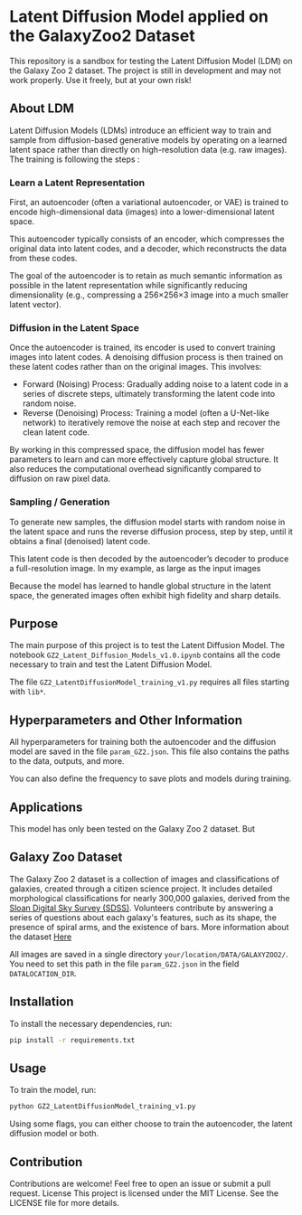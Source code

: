 # Latent Diffusion Model applied on the GalaxyZoo2 Dataset

This repository is a sandbox for testing the Latent Diffusion Model (LDM) on the Galaxy Zoo 2 dataset. The project is still in development and may not work properly. Use it freely, but at your own risk!

## About LDM
Latent Diffusion Models (LDMs) introduce an efficient way to train and sample from diffusion-based generative models by operating on a learned latent space rather than directly on high-resolution data (e.g. raw images).
The training is following the steps : 

### Learn a Latent Representation

First, an autoencoder (often a variational autoencoder, or VAE) is trained to encode high-dimensional data (images) into a lower-dimensional latent space.

This autoencoder typically consists of an encoder, which compresses the original data into latent codes, and a decoder, which reconstructs the data from these codes.
    
The goal of the autoencoder is to retain as much semantic information as possible in the latent representation while significantly reducing dimensionality (e.g., compressing a 256×256×3 image into a much smaller latent vector).

### Diffusion in the Latent Space

Once the autoencoder is trained, its encoder is used to convert training images into latent codes.
A denoising diffusion process is then trained on these latent codes rather than on the original images. This involves:
- Forward (Noising) Process: Gradually adding noise to a latent code in a series of discrete steps, ultimately transforming the latent code into random noise.
- Reverse (Denoising) Process: Training a model (often a U-Net-like network) to iteratively remove the noise at each step and recover the clean latent code.
    
By working in this compressed space, the diffusion model has fewer parameters to learn and can more effectively capture global structure. It also reduces the computational overhead significantly compared to diffusion on raw pixel data.

### Sampling / Generation

To generate new samples, the diffusion model starts with random noise in the latent space and runs the reverse diffusion process, step by step, until it obtains a final (denoised) latent code.

This latent code is then decoded by the autoencoder’s decoder to produce a full-resolution image. In my example, as large as the input images

Because the model has learned to handle global structure in the latent space, the generated images often exhibit high fidelity and sharp details.


## Purpose

The main purpose of this project is to test the Latent Diffusion Model. The notebook `GZ2_Latent_Diffusion_Models_v1.0.ipynb` contains all the code necessary to train and test the Latent Diffusion Model.

The file `GZ2_LatentDiffusionModel_training_v1.py` requires all files starting with `lib*`.

## Hyperparameters and Other Information

All hyperparameters for training both the autoencoder and the diffusion model are saved in the file `param_GZ2.json`. This file also contains the paths to the data, outputs, and more.

You can also define the frequency to save plots and models during training.

## Applications

This model has only been tested on the Galaxy Zoo 2 dataset. But 


## Galaxy Zoo Dataset

The Galaxy Zoo 2 dataset is a collection of images and classifications of galaxies, created through a citizen science project. It includes detailed morphological classifications for nearly 300,000 galaxies, derived from the [Sloan Digital Sky Survey (SDSS)](https://data.galaxyzoo.org/). Volunteers contribute by answering a series of questions about each galaxy's features, such as its shape, the presence of spiral arms, and the existence of bars. More information about the dataset [Here](https://data.galaxyzoo.org/)


All images are saved in a single directory `your/location/DATA/GALAXYZOO2/`. You need to set this path in the file `param_GZ2.json` in the field `DATALOCATION_DIR`.

## Installation

To install the necessary dependencies, run:

```bash
pip install -r requirements.txt
```

## Usage

To train the model, run:

```bash
python GZ2_LatentDiffusionModel_training_v1.py
```
Using some flags, you can either choose to train the autoencoder, the latent diffusion model or both.


## Contribution

Contributions are welcome! Feel free to open an issue or submit a pull request.
License
This project is licensed under the MIT License. See the LICENSE file for more details.